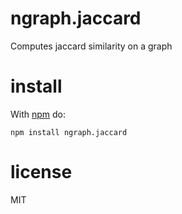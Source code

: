 # ngraph.jaccard

Computes jaccard similarity on a graph

# install

With [npm](https://npmjs.org) do:

```
npm install ngraph.jaccard
```

# license

MIT
